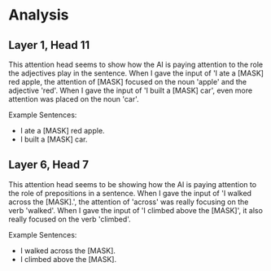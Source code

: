# Analysis

## Layer 1, Head 11

This attention head seems to show how the AI is paying attention to the role the adjectives play in the sentence. When I gave the input of 'I ate a [MASK] red apple, the attention of [MASK] focused on the noun 'apple' and the adjective 'red'. When I gave the input of 'I built a [MASK] car', even more attention was placed on the noun 'car'. 

Example Sentences:
- I ate a [MASK] red apple.
- I built a [MASK] car.

## Layer 6, Head 7

This attention head seems to be showing how the AI is paying attention to the role of prepositions in a sentence. When I gave the input of 'I walked across the [MASK].', the attention of 'across' was really focusing on the verb 'walked'. When I gave the input of 'I climbed above the [MASK]', it also really focused on the verb 'climbed'. 

Example Sentences:
- I walked across the [MASK].
- I climbed above the [MASK].